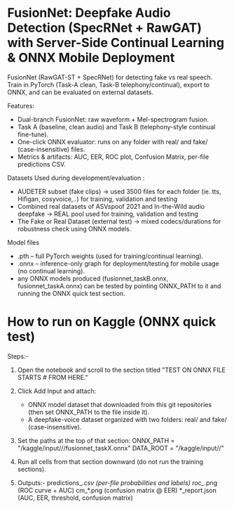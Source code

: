 # FusionNet: Deepfake Audio Detection (SpecRNet + RawGAT) with Server-Side Continual Learning & ONNX Mobile Deployment

FusionNet (RawGAT-ST + SpecRNet) for detecting fake vs real speech. Train in PyTorch (Task-A clean, Task-B telephony/continual), export to ONNX, and can be evaluated on external datasets.

Features:
  - Dual-branch FusionNet: raw waveform + Mel-spectrogram fusion.
  - Task A (baseline, clean audio) and Task B (telephony-style continual fine-tune).
  - One-click ONNX evaluator: runs on any folder with real/ and fake/ (case-insensitive) files.
  - Metrics & artifacts: AUC, EER, ROC plot, Confusion Matrix, per-file predictions CSV.

Datasets
Used during development/evaluation :
  - AUDETER subset (fake clips) → used 3500 files for each folder (ie. tts, Hifigan, cosyvoice,..) for training, validation and testing
  - Combined real datasets of ASVspoof 2021 and In-the-Wild audio deepfake → REAL pool used for training, validation and testing
  - The Fake or Real Dataset (external test) → mixed codecs/durations for robustness check using ONNX models.


Model files
  - .pth – full PyTorch weights (used for training/continual learning).
  - .onnx – inference-only graph for deployment/testing for mobile usage (no continual learning).
  - any ONNX models produced (fusionnet_taskB.onnx, fusionnet_taskA.onnx) can be tested by pointing ONNX_PATH to it and running the ONNX quick test section.

# How to run on Kaggle (ONNX quick test)

Steps:-
1. Open the notebook and scroll to the section titled "TEST ON ONNX FILE STARTS # FROM HERE."
2. Click Add Input and attach:
    - ONNX model dataset that downloaded from this git repositories (then set ONNX_PATH to the file inside it).
    - A deepfake-voice dataset organized with two folders: real/ and fake/ (case-insensitive).

3. Set the paths at the top of that section:
      ONNX_PATH = "/kaggle/input/<your-onnx-dataset>/<path>/fusionnet_taskX.onnx"
      DATA_ROOT = "/kaggle/input/<your-audio-dataset>/<root-folder>"

4. Run all cells from that section downward (do not run the training sections).

5. Outputs:-
  predictions_*.csv (per-file probabilities and labels)
  roc_*.png (ROC curve + AUC)
  cm_*.png (confusion matrix @ EER)
  *_report.json (AUC, EER, threshold, confusion matrix)
